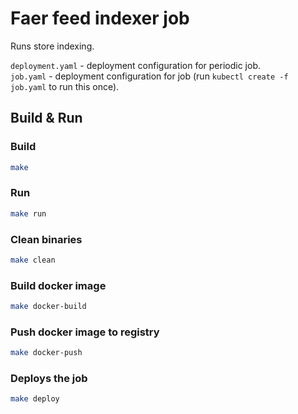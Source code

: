 # Faer feed indexer job

Runs store indexing.  

```deployment.yaml``` - deployment configuration for periodic job.  
```job.yaml``` - deployment configuration for job (run `kubectl create -f job.yaml` to run this once).  


## Build & Run

### Build

```bash
make
```

### Run

```bash
make run
```

### Clean binaries

```bash
make clean
```

### Build docker image

```bash
make docker-build
```

### Push docker image to registry

```bash
make docker-push
```

### Deploys the job

```bash
make deploy
```

